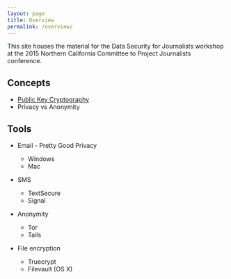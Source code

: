 ```yaml
---
layout: page
title: Overview
permalink: /overview/
---
```


This site houses the material for the Data Security for Journalists workshop at the 2015 Northern California Committee to Project Journalists conference.

## Concepts
  * [Public Key Cryptography](/overview/public-key-cryptography.html)
  * Privacy vs Anonymity

## Tools

  * Email - Pretty Good Privacy
    * Windows
    * Mac

  * SMS
    * TextSecure
    * Signal


  * Anonymity
    * Tor
    * Tails

  * File encryption
    * Truecrypt
    * Filevault (OS X)
